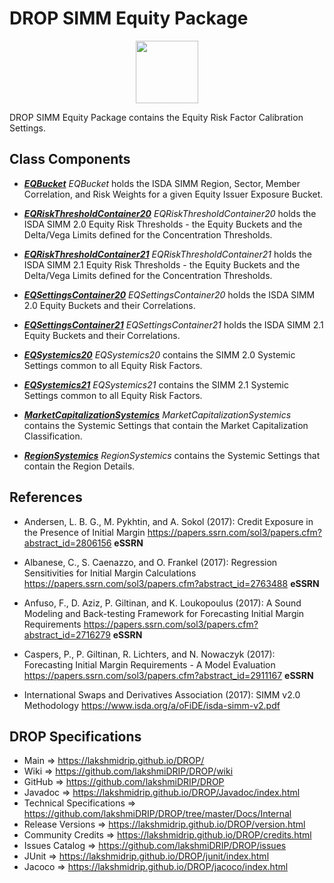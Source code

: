 # DROP SIMM Equity Package

<p align="center"><img src="https://github.com/lakshmiDRIP/DROP/blob/master/DRIP_Logo.gif?raw=true" width="100"></p>

DROP SIMM Equity Package contains the Equity Risk Factor Calibration Settings.


## Class Components

 * [***EQBucket***](https://github.com/lakshmiDRIP/DROP/tree/master/src/main/java/org/drip/simm/equity/EQBucket.java)
 <i>EQBucket</i> holds the ISDA SIMM Region, Sector, Member Correlation, and Risk Weights for a given Equity
 Issuer Exposure Bucket.

 * [***EQRiskThresholdContainer20***](https://github.com/lakshmiDRIP/DROP/tree/master/src/main/java/org/drip/simm/equity/EQRiskThresholdContainer20.java)
 <i>EQRiskThresholdContainer20</i> holds the ISDA SIMM 2.0 Equity Risk Thresholds - the Equity Buckets and
 the Delta/Vega Limits defined for the Concentration Thresholds.

 * [***EQRiskThresholdContainer21***](https://github.com/lakshmiDRIP/DROP/tree/master/src/main/java/org/drip/simm/equity/EQRiskThresholdContainer21.java)
 <i>EQRiskThresholdContainer21</i> holds the ISDA SIMM 2.1 Equity Risk Thresholds - the Equity Buckets and
 the Delta/Vega Limits defined for the Concentration Thresholds.

 * [***EQSettingsContainer20***](https://github.com/lakshmiDRIP/DROP/tree/master/src/main/java/org/drip/simm/equity/EQSettingsContainer20.java)
 <i>EQSettingsContainer20</i> holds the ISDA SIMM 2.0 Equity Buckets and their Correlations.

 * [***EQSettingsContainer21***](https://github.com/lakshmiDRIP/DROP/tree/master/src/main/java/org/drip/simm/equity/EQSettingsContainer21.java)
 <i>EQSettingsContainer21</i> holds the ISDA SIMM 2.1 Equity Buckets and their Correlations.

 * [***EQSystemics20***](https://github.com/lakshmiDRIP/DROP/tree/master/src/main/java/org/drip/simm/equity/EQSystemics20.java)
 <i>EQSystemics20</i> contains the SIMM 2.0 Systemic Settings common to all Equity Risk Factors.

 * [***EQSystemics21***](https://github.com/lakshmiDRIP/DROP/tree/master/src/main/java/org/drip/simm/equity/EQSystemics21.java)
 <i>EQSystemics21</i> contains the SIMM 2.1 Systemic Settings common to all Equity Risk Factors.

 * [***MarketCapitalizationSystemics***](https://github.com/lakshmiDRIP/DROP/tree/master/src/main/java/org/drip/simm/equity/MarketCapitalizationSystemics.java)
 <i>MarketCapitalizationSystemics</i> contains the Systemic Settings that contain the Market Capitalization
 Classification.

 * [***RegionSystemics***](https://github.com/lakshmiDRIP/DROP/tree/master/src/main/java/org/drip/simm/equity/RegionSystemics.java)
 <i>RegionSystemics</i> contains the Systemic Settings that contain the Region Details.


## References

 * Andersen, L. B. G., M. Pykhtin, and A. Sokol (2017): Credit Exposure in the Presence of Initial Margin
 	https://papers.ssrn.com/sol3/papers.cfm?abstract_id=2806156 <b>eSSRN</b>

 * Albanese, C., S. Caenazzo, and O. Frankel (2017): Regression Sensitivities for Initial Margin Calculations
 	https://papers.ssrn.com/sol3/papers.cfm?abstract_id=2763488 <b>eSSRN</b>

 * Anfuso, F., D. Aziz, P. Giltinan, and K. Loukopoulus (2017): A Sound Modeling and Back-testing Framework
 	for Forecasting Initial Margin Requirements https://papers.ssrn.com/sol3/papers.cfm?abstract_id=2716279
 		<b>eSSRN</b>

 * Caspers, P., P. Giltinan, R. Lichters, and N. Nowaczyk (2017): Forecasting Initial Margin Requirements - A
 	Model Evaluation https://papers.ssrn.com/sol3/papers.cfm?abstract_id=2911167 <b>eSSRN</b>

 * International Swaps and Derivatives Association (2017): SIMM v2.0 Methodology
		https://www.isda.org/a/oFiDE/isda-simm-v2.pdf


## DROP Specifications

 * Main                     => https://lakshmidrip.github.io/DROP/
 * Wiki                     => https://github.com/lakshmiDRIP/DROP/wiki
 * GitHub                   => https://github.com/lakshmiDRIP/DROP
 * Javadoc                  => https://lakshmidrip.github.io/DROP/Javadoc/index.html
 * Technical Specifications => https://github.com/lakshmiDRIP/DROP/tree/master/Docs/Internal
 * Release Versions         => https://lakshmidrip.github.io/DROP/version.html
 * Community Credits        => https://lakshmidrip.github.io/DROP/credits.html
 * Issues Catalog           => https://github.com/lakshmiDRIP/DROP/issues
 * JUnit                    => https://lakshmidrip.github.io/DROP/junit/index.html
 * Jacoco                   => https://lakshmidrip.github.io/DROP/jacoco/index.html
